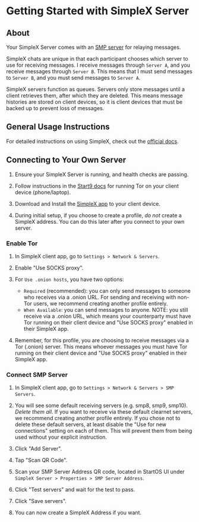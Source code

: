 # Getting Started with SimpleX Server

## About

Your SimpleX Server comes with an <a href="https://simplex.chat/docs/server.html" target="_blank">SMP server</a> for relaying messages.

SimpleX chats are unique in that each participant chooses which server to use for receiving messages. I receive messages through `Server A`, and you receive messages through `Server B`. This means that I must send messages to `Server B`, and you must send messages to `Server A`.

SimpleX servers function as queues. Servers only store messages until a client retrieves them, after which they are deleted. This means message histories are stored on client devices, so it is client devices that must be backed up to prevent loss of messages.

## General Usage Instructions

For detailed instructions on using SimpleX, check out the <a href="https://simplex.chat/docs/guide/readme.html" target="_blank">official docs</a>.

## Connecting to Your Own Server

1. Ensure your SimpleX Server is running, and health checks are passing.

1. Follow instructions in the <a href="https://docs.start9.com">Start9 docs</a> for running Tor on your client device (phone/laptop).

1. Download and Install the <a href="https://simplex.chat/" target="_blank">SimpleX app</a> to your client device.

1. During initial setup, if you choose to create a profile, _do not_ create a SimpleX address. You can do this later after you connect to your own server.

### Enable Tor

1. In SimpleX client app, go to `Settings > Network & Servers`.

1. Enable "Use SOCKS proxy".

1. For `Use .onion hosts`, you have two options:
   - `Required` (recommended): you can only send messages to someone who receives via a .onion URL. For sending and receiving with non-Tor users, we recommend creating another profile entirely.
   - `When Available`: you can send messages to anyone. NOTE: you still receive via a .onion URL, which means your counterparty must have Tor running on their client device and "Use SOCKS proxy" enabled in their SimpleX app.

1. Remember, for this profile, you are choosing to receive messages via a Tor (.onion) server. This means whoever messages you must have Tor running on their client device and "Use SOCKS proxy" enabled in their SimpleX app.

### Connect SMP Server

1. In SimpleX client app, go to `Settings > Network & Servers > SMP Servers`.

1. You will see some default receiving servers (e.g. smp8, smp9, smp10). _Delete them all_. If you want to receive via these default clearnet servers, we recommend creating another profile entirely. If you chose not to delete these default servers, at least disable the "Use for new connections" setting on each of them. This will prevent them from being used without your explicit instruction.

1. Click "Add Server".

1. Tap "Scan QR Code".

1. Scan your SMP Server Address QR code, located in StartOS UI under `SimpleX Server > Properties > SMP Server Address`.

1. Click "Test servers" and wait for the test to pass.

1. Click "Save servers".

1. You can now create a SimpleX Address if you want.
